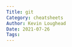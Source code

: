 ```yaml
---  
Title: git  
Category: cheatsheets  
Author: Kevin Loughead  
Date: 2021-07-26  
Tags:   
---  
```

